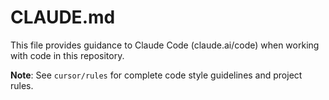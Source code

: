 # CLAUDE.md

This file provides guidance to Claude Code (claude.ai/code) when working with code in this repository.

**Note**: See `cursor/rules` for complete code style guidelines and project rules.